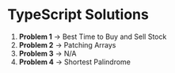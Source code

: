 # TypeScript Solutions

1. **Problem 1** -> Best Time to Buy and Sell Stock
2. **Problem 2** -> Patching Arrays
3. **Problem 3** -> N/A
4. **Problem 4** -> Shortest Palindrome
